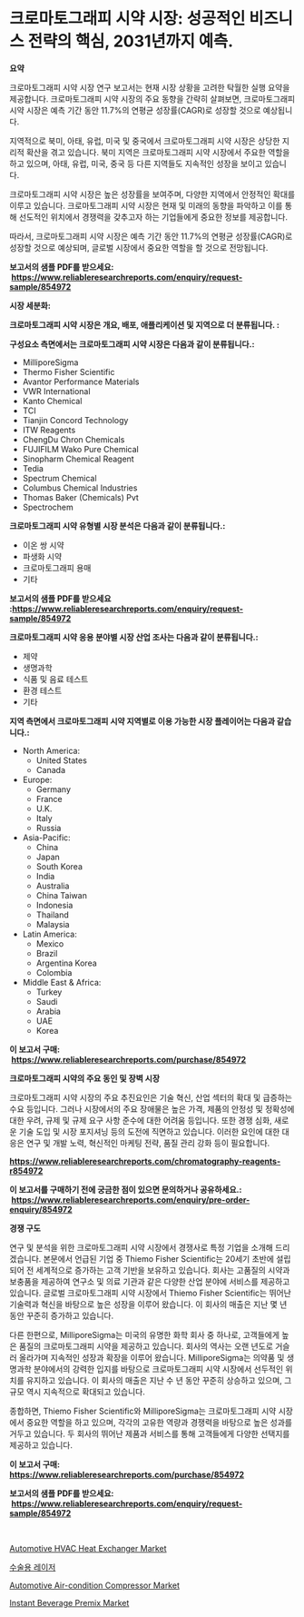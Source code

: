 <p><h1>크로마토그래피 시약 시장: 성공적인 비즈니스 전략의 핵심, 2031년까지 예측.</h1></p><p><strong>요약</strong></p>
<p><p>크로마토그래피 시약 시장 연구 보고서는 현재 시장 상황을 고려한 탁월한 실행 요약을 제공합니다. 크로마토그래피 시약 시장의 주요 동향을 간략히 살펴보면, 크로마토그래피 시약 시장은 예측 기간 동안 11.7%의 연평균 성장률(CAGR)로 성장할 것으로 예상됩니다.</p><p>지역적으로 북미, 아태, 유럽, 미국 및 중국에서 크로마토그래피 시약 시장은 상당한 지리적 확산을 겪고 있습니다. 북미 지역은 크로마토그래피 시약 시장에서 주요한 역할을 하고 있으며, 아태, 유럽, 미국, 중국 등 다른 지역들도 지속적인 성장을 보이고 있습니다.</p><p>크로마토그래피 시약 시장은 높은 성장률을 보여주며, 다양한 지역에서 안정적인 확대를 이루고 있습니다. 크로마토그래피 시약 시장은 현재 및 미래의 동향을 파악하고 이를 통해 선도적인 위치에서 경쟁력을 갖추고자 하는 기업들에게 중요한 정보를 제공합니다.</p><p>따라서, 크로마토그래피 시약 시장은 예측 기간 동안 11.7%의 연평균 성장률(CAGR)로 성장할 것으로 예상되며, 글로벌 시장에서 중요한 역할을 할 것으로 전망됩니다.</p></p>
<p><strong>보고서의 샘플 PDF를 받으세요: &nbsp;<a href="https://www.reliableresearchreports.com/enquiry/request-sample/854972">https://www.reliableresearchreports.com/enquiry/request-sample/854972</a></strong></p>
<p><strong>시장 세분화:</strong></p>
<p><strong> 크로마토그래피 시약 시장은 개요, 배포, 애플리케이션 및 지역으로 더 분류됩니다. :</strong></p>
<p><strong>구성요소 측면에서는 크로마토그래피 시약 시장은 다음과 같이 분류됩니다.:</strong></p>
<p><ul><li>MilliporeSigma</li><li>Thermo Fisher Scientific</li><li>Avantor Performance Materials</li><li>VWR International</li><li>Kanto Chemical</li><li>TCI</li><li>Tianjin Concord Technology</li><li>ITW Reagents</li><li>ChengDu Chron Chemicals</li><li>FUJIFILM Wako Pure Chemical</li><li>Sinopharm Chemical Reagent</li><li>Tedia</li><li>Spectrum Chemical</li><li>Columbus Chemical Industries</li><li>Thomas Baker (Chemicals) Pvt</li><li>Spectrochem</li></ul></p>
<p><strong> 크로마토그래피 시약 유형별 시장 분석은 다음과 같이 분류됩니다.:</strong></p>
<p><ul><li>이온 쌍 시약</li><li>파생화 시약</li><li>크로마토그래피 용매</li><li>기타</li></ul></p>
<p><strong>보고서의 샘플 PDF를 받으세요 :<a href="https://www.reliableresearchreports.com/enquiry/request-sample/854972">https://www.reliableresearchreports.com/enquiry/request-sample/854972</a></strong></p>
<p><strong> 크로마토그래피 시약 응용 분야별 시장 산업 조사는 다음과 같이 분류됩니다.:</strong></p>
<p><ul><li>제약</li><li>생명과학</li><li>식품 및 음료 테스트</li><li>환경 테스트</li><li>기타</li></ul></p>
<p><strong>지역 측면에서 크로마토그래피 시약 지역별로 이용 가능한 시장 플레이어는 다음과 같습니다.:</strong></p>
<p><ul>
    <li>
        North America:
        <ul>
            <li>United States</li>
            <li>Canada</li>
        </ul>
    </li>
    <li>
        Europe:
        <ul>
            <li>Germany</li>
            <li>France</li>
            <li>U.K.</li>
            <li>Italy</li>
            <li>Russia</li>
        </ul>
    </li>
    <li>
        Asia-Pacific:
        <ul>
            <li>China</li>
            <li>Japan</li>
            <li>South Korea</li>
            <li>India</li>
            <li>Australia</li>
            <li>China Taiwan</li>
            <li>Indonesia</li>
            <li>Thailand</li>
            <li>Malaysia</li>
        </ul>
    </li>
    <li>
        Latin America:
        <ul>
            <li>Mexico</li>
            <li>Brazil</li>
            <li>Argentina Korea</li>
            <li>Colombia</li>
        </ul>
    </li>
    <li>
        Middle East & Africa:
        <ul>
            <li>Turkey</li>
            <li>Saudi</li>
            <li>Arabia</li>
            <li>UAE</li>
            <li>Korea</li>
        </ul>
    </li>
    </ul></p>
<p><strong>이 보고서 구매: &nbsp;<a href="https://www.reliableresearchreports.com/purchase/854972">https://www.reliableresearchreports.com/purchase/854972</a></strong></p>
<p><strong>크로마토그래피 시약의 주요 동인 및 장벽 시장</strong></p>
<p><p>크로마토그래피 시약 시장의 주요 추진요인은 기술 혁신, 산업 섹터의 확대 및 급증하는 수요 등입니다. 그러나 시장에서의 주요 장애물은 높은 가격, 제품의 안정성 및 정확성에 대한 우려, 규제 및 규제 요구 사항 준수에 대한 어려움 등입니다. 또한 경쟁 심화, 새로운 기술 도입 및 시장 포지셔닝 등의 도전에 직면하고 있습니다. 이러한 요인에 대한 대응은 연구 및 개발 노력, 혁신적인 마케팅 전략, 품질 관리 강화 등이 필요합니다.</p></p>
<p><strong><a href="https://www.reliableresearchreports.com/chromatography-reagents-r854972">https://www.reliableresearchreports.com/chromatography-reagents-r854972</a></strong></p>
<p><strong>이 보고서를 구매하기 전에 궁금한 점이 있으면 문의하거나 공유하세요.: &nbsp;<a href="https://www.reliableresearchreports.com/enquiry/pre-order-enquiry/854972">https://www.reliableresearchreports.com/enquiry/pre-order-enquiry/854972</a></strong></p>
<p><strong>경쟁 구도</strong></p>
<p><p>연구 및 분석을 위한 크로마토그래피 시약 시장에서 경쟁사로 특정 기업을 소개해 드리겠습니다. 본문에서 언급된 기업 중 Thiemo Fisher Scientific는 20세기 초반에 설립되어 전 세계적으로 증가하는 고객 기반을 보유하고 있습니다. 회사는 고품질의 시약과 보충품을 제공하여 연구소 및 의료 기관과 같은 다양한 산업 분야에 서비스를 제공하고 있습니다. 글로벌 크로마토그래피 시약 시장에서 Thiemo Fisher Scientific는 뛰어난 기술력과 혁신을 바탕으로 높은 성장을 이루어 왔습니다. 이 회사의 매출은 지난 몇 년 동안 꾸준히 증가하고 있습니다.</p><p>다른 한편으로, MilliporeSigma는 미국의 유명한 화학 회사 중 하나로, 고객들에게 높은 품질의 크로마토그래피 시약을 제공하고 있습니다. 회사의 역사는 오랜 년도로 거슬러 올라가며 지속적인 성장과 확장을 이루어 왔습니다. MilliporeSigma는 의약품 및 생명과학 분야에서의 강력한 입지를 바탕으로 크로마토그래피 시약 시장에서 선두적인 위치를 유지하고 있습니다. 이 회사의 매출은 지난 수 년 동안 꾸준히 상승하고 있으며, 그 규모 역시 지속적으로 확대되고 있습니다.</p><p>종합하면, Thiemo Fisher Scientific와 MilliporeSigma는 크로마토그래피 시약 시장에서 중요한 역할을 하고 있으며, 각각의 고유한 역량과 경쟁력을 바탕으로 높은 성과를 거두고 있습니다. 두 회사의 뛰어난 제품과 서비스를 통해 고객들에게 다양한 선택지를 제공하고 있습니다.</p></p>
<p><strong>이 보고서 구매: &nbsp; <a href="https://www.reliableresearchreports.com/purchase/854972">https://www.reliableresearchreports.com/purchase/854972</a></strong></p>
<p><strong>보고서의 샘플 PDF를 받으세요: &nbsp;<a href="https://www.reliableresearchreports.com/enquiry/request-sample/854972">https://www.reliableresearchreports.com/enquiry/request-sample/854972</a></strong><strong></strong></p>
<p>&nbsp;</p>
<p><p><a href="https://www.linkedin.com/pulse/global-automotive-hvac-heat-exchanger-market-size-trends-insights-hqmyf?trackingId=5F0SNv6W341X3V2TBIrDLA%3D%3D">Automotive HVAC Heat Exchanger Market</a></p><p><a href="https://medium.com/@midge5687567/%EC%88%98%EC%88%A0%EC%9A%A9-%EB%A0%88%EC%9D%B4%EC%A0%80-%EC%8B%9C%EC%9E%A5-%EC%9C%A0%ED%98%95-%EC%9D%91%EC%9A%A9-%EB%B0%8F-%EC%A7%80%EB%A6%AC%EC%97%90-%EB%8C%80%ED%95%9C-%ED%8F%AC%EA%B4%84%EC%A0%81-%ED%8F%89%EA%B0%80-9f8f72e65064">수술용 레이저</a></p><p><a href="https://www.linkedin.com/pulse/automotive-air-condition-compressor-market-analysis-size-global-ropkf?trackingId=xr5MTt14gIsQl2gbm3qkog%3D%3D">Automotive Air-condition Compressor Market</a></p><p><a href="https://github.com/nathandecarvalho/Market-Research-Report-List-2/blob/main/instant-beverage-premix-market.md">Instant Beverage Premix Market</a></p></p>